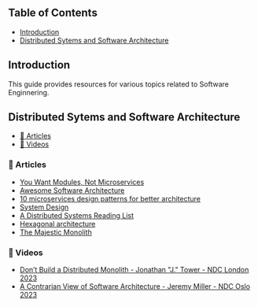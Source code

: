 ## Table of Contents

- [Introduction](#introduction)
- [Distributed Sytems and Software Architecture](#distributed-sytems-and-software-architecture)

## Introduction

This guide provides resources for various topics related to Software Enginnering.

## Distributed Sytems and Software Architecture

- [📝 Articles](#📝-articles)
- [🎥 Videos](#🎥-videos)

### 📝 Articles

- [You Want Modules, Not Microservices](https://blogs.newardassociates.com/blog/2023/you-want-modules-not-microservices.html)
- [Awesome Software Architecture](https://awesome-architecture.com/)
- [10 microservices design patterns for better architecture](https://medium.com/capital-one-tech/10-microservices-design-patterns-for-better-architecture-befa810ca44e)
- [System Design](https://github.com/systemdesign42/system-design)
- [A Distributed Systems Reading List](https://ferd.ca/a-distributed-systems-reading-list.html)
- [Hexagonal architecture](https://alistair.cockburn.us/hexagonal-architecture/)
- [The Majestic Monolith](https://signalvnoise.com/svn3/the-majestic-monolith/)

### 🎥 Videos
- [Don’t Build a Distributed Monolith - Jonathan "J." Tower - NDC London 2023](https://www.youtube.com/watch?v=p2GlRToY5HI&t=3266s)
- [A Contrarian View of Software Architecture - Jeremy Miller - NDC Oslo 2023
](https://www.youtube.com/watch?v=ttYQzHPe5s4&list=WL&index=8)